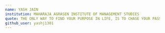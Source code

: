 ```yaml
---
name: YASH JAIN
institution: MAHARAJA AGRASEN INSTITUTE OF MANAGEMENT STUDIES
quote: THE ONLY WAY TO FIND YOUR PURPOSE IN LIFE, IS TO CHASE YOUR PASSION, YOUR DESIRE, YOUR DREAM !
github_user: yashj1301
---
```

